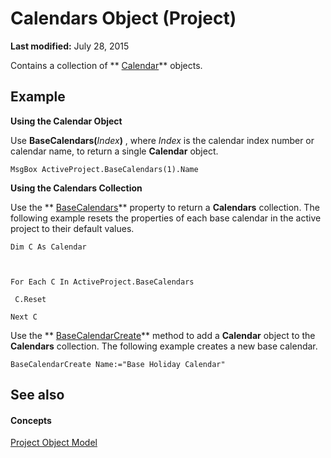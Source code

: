
# Calendars Object (Project)

 **Last modified:** July 28, 2015

Contains a collection of  ** [Calendar](2d3b0f05-4762-0058-15d4-47e1d2b9d9a9.md)** objects.

## Example

 **Using the Calendar Object**

Use  **BaseCalendars(**_Index_**)** , where _Index_ is the calendar index number or calendar name, to return a single **Calendar** object.




```
MsgBox ActiveProject.BaseCalendars(1).Name
```

 **Using the Calendars Collection**

Use the  ** [BaseCalendars](fb7f55f6-6618-fb82-dae1-320953bcf79d.md)** property to return a **Calendars** collection. The following example resets the properties of each base calendar in the active project to their default values.




```
Dim C As Calendar 

 

For Each C In ActiveProject.BaseCalendars 

 C.Reset 

Next C
```

Use the  ** [BaseCalendarCreate](c9c92dff-255a-041b-c18d-49d6d75884e3.md)** method to add a **Calendar** object to the **Calendars** collection. The following example creates a new base calendar.




```
BaseCalendarCreate Name:="Base Holiday Calendar"
```


## See also


#### Concepts


 [Project Object Model](900b167b-88ec-ea88-15b7-27bb90c22ac6.md)

